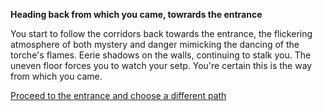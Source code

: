 **Heading back from which you came, towrards the entrance**

You start to follow the corridors back towards the entrance, the flickering atmosphere of both mystery and danger mimicking the  dancing of the torche's flames. Eerie shadows on the walls, continuing to stalk you. The uneven floor forces you to watch your setp. You're certain this is the way from which you came.

[Proceed to the entrance and choose a different path](/intro.md)